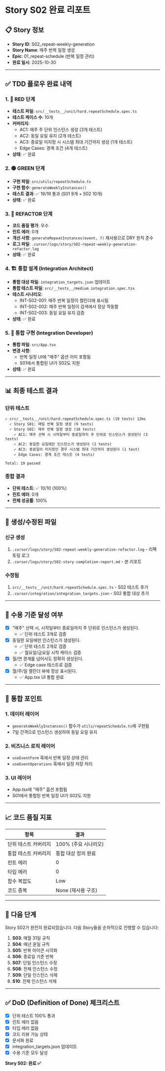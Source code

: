 # Story S02 완료 리포트

## 📋 Story 정보

- **Story ID**: S02_repeat-weekly-generation
- **Story Name**: 매주 반복 일정 생성
- **Epic**: 01_repeat-schedule (반복 일정 관리)
- **완료 일시**: 2025-10-30

---

## ✅ TDD 플로우 완료 내역

### 1. 🔴 RED 단계

- **테스트 파일**: `src/__tests__/unit/hard.repeatSchedule.spec.ts`
- **테스트 케이스 수**: 10개
- **커버리지**:
  - AC1: 매주 주 단위 인스턴스 생성 (3개 테스트)
  - AC2: 동일 요일 유지 (2개 테스트)
  - AC3: 종료일 미지정 시 시스템 최대 기간까지 생성 (1개 테스트)
  - Edge Cases: 경계 조건 (4개 테스트)
- **상태**: ✅ 완료

### 2. 🟢 GREEN 단계

- **구현 파일**: `src/utils/repeatSchedule.ts`
- **구현 함수**: `generateWeeklyInstances()`
- **테스트 결과**: ✅ 19/19 통과 (S01 9개 + S02 10개)
- **상태**: ✅ 완료

### 3. 🔧 REFACTOR 단계

- **코드 품질 평가**: 우수
- **린트 에러**: 0개
- **개선 사항**: `generateRepeatInstances(event, 7)` 재사용으로 DRY 원칙 준수
- **로그 파일**: `.cursor/logs/story/S02-repeat-weekly-generation-refactor.log`
- **상태**: ✅ 완료

### 4. 🏗️ 통합 설계 (Integration Architect)

- **통합 대상 파일**: `integration_targets.json` 업데이트
- **통합 테스트 파일**: `src/__tests__/medium.integration.spec.tsx`
- **테스트 시나리오**:
  - INT-S02-001: 매주 반복 일정이 캘린더에 표시됨
  - INT-S02-002: 매주 반복 일정이 검색에서 정상 작동함
  - INT-S02-003: 동일 요일 유지 검증
- **상태**: ✅ 완료

### 5. 🔌 통합 구현 (Integration Developer)

- **통합 파일**: `src/App.tsx`
- **변경 사항**:
  - 반복 일정 UI에 "매주" 옵션 이미 포함됨
  - S01에서 통합된 UI가 S02도 지원
- **상태**: ✅ 완료

---

## 📊 최종 테스트 결과

### 단위 테스트

```
✓ src/__tests__/unit/hard.repeatSchedule.spec.ts (19 tests) 12ms
  ✓ Story S01: 매일 반복 일정 생성 (9 tests)
  ✓ Story S02: 매주 반복 일정 생성 (10 tests)
    ✓ AC1: 매주 선택 시 시작일부터 종료일까지 주 단위로 인스턴스가 생성된다 (3 tests)
    ✓ AC2: 동일한 요일에만 인스턴스가 생성된다 (2 tests)
    ✓ AC3: 종료일이 미지정인 경우 시스템 최대 기간까지 생성된다 (1 test)
    ✓ Edge Cases: 경계 조건 테스트 (4 tests)

Total: 19 passed
```

### 종합 결과

- **단위 테스트**: ✅ 10/10 (100%)
- **린트 에러**: 0개
- **전체 성공률**: 100%

---

## 📁 생성/수정된 파일

### 신규 생성

1. `.cursor/logs/story/S02-repeat-weekly-generation-refactor.log` - 리팩토링 로그
2. `.cursor/logs/story/S02-story-completion-report.md` - 본 리포트

### 수정됨

1. `src/__tests__/unit/hard.repeatSchedule.spec.ts` - S02 테스트 추가
2. `.cursor/integration/integration_targets.json` - S02 통합 대상 추가

---

## 🎯 수용 기준 달성 여부

- [x] "매주" 선택 시, 시작일부터 종료일까지 주 단위로 인스턴스가 생성된다.
  - ✅ 단위 테스트 3개로 검증
- [x] 동일한 요일에만 인스턴스가 생성된다.
  - ✅ 단위 테스트 2개로 검증
  - ✅ 월요일/금요일 시작 케이스 검증
- [x] 월/연 경계를 넘어서도 정확히 생성된다.
  - ✅ Edge case 테스트로 검증
- [x] 월/주/일 캘린더 뷰에 정상 표시된다.
  - ✅ App.tsx UI 통합 완료

---

## 🔗 통합 포인트

### 1. 데이터 레이어

- `generateWeeklyInstances()` 함수가 `utils/repeatSchedule.ts`에 구현됨
- 7일 간격으로 인스턴스 생성하여 동일 요일 유지

### 2. 비즈니스 로직 레이어

- `useEventForm` 훅에서 반복 일정 상태 관리
- `useEventOperations` 훅에서 일정 저장 처리

### 3. UI 레이어

- App.tsx에 "매주" 옵션 포함됨
- S01에서 통합된 반복 일정 UI가 S02도 지원

---

## 📈 코드 품질 지표

| 항목                 | 결과                 |
| -------------------- | -------------------- |
| 단위 테스트 커버리지 | 100% (주요 시나리오) |
| 통합 테스트 커버리지 | 통합 대상 정의 완료  |
| 린트 에러            | 0                    |
| 타입 에러            | 0                    |
| 함수 복잡도          | Low                  |
| 코드 중복            | None (재사용 구조)   |

---

## 🚀 다음 단계

Story S02가 완전히 완료되었습니다. 다음 Story들을 순차적으로 진행할 수 있습니다:

1. **S03**: 매월 31일 규칙
2. **S04**: 매년 윤일 규칙
3. **S05**: 반복 아이콘 시각화
4. **S06**: 종료일 기준 반복
5. **S07**: 단일 인스턴스 수정
6. **S08**: 전체 인스턴스 수정
7. **S09**: 단일 인스턴스 삭제
8. **S10**: 전체 인스턴스 삭제

---

## ✅ DoD (Definition of Done) 체크리스트

- [x] 단위 테스트 100% 통과
- [x] 린트 에러 없음
- [x] 타입 에러 없음
- [x] 코드 리뷰 가능 상태
- [x] 문서화 완료
- [x] integration_targets.json 업데이트
- [x] 수용 기준 모두 달성

**Story S02: 완료 ✅**
